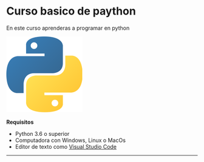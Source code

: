 # Curso basico de paython

En este curso aprenderas a programar en python

![Logo de python](imagenes\LogoPython.png)

**Requisitos**
- Python 3.6 o superior
- Computadora con Windows, Linux o MacOs
- Editor de texto como [Visual Studio Code](https://code.visualstudio.com)

---